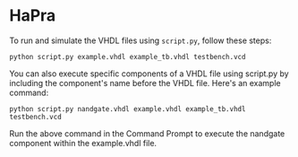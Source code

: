 # HaPra

To run and simulate the VHDL files using `script.py`, follow these steps:

   ```shell
   python script.py example.vhdl example_tb.vhdl testbench.vcd
   ```
You can also execute specific components of a VHDL file using script.py by including the component's name before the VHDL file. Here's an example command:


   ```shell
   python script.py nandgate.vhdl example.vhdl example_tb.vhdl testbench.vcd
   ```
Run the above command in the Command Prompt to execute the nandgate component within the example.vhdl file.
